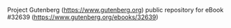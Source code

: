 Project Gutenberg (https://www.gutenberg.org) public repository for eBook #32639 (https://www.gutenberg.org/ebooks/32639)
